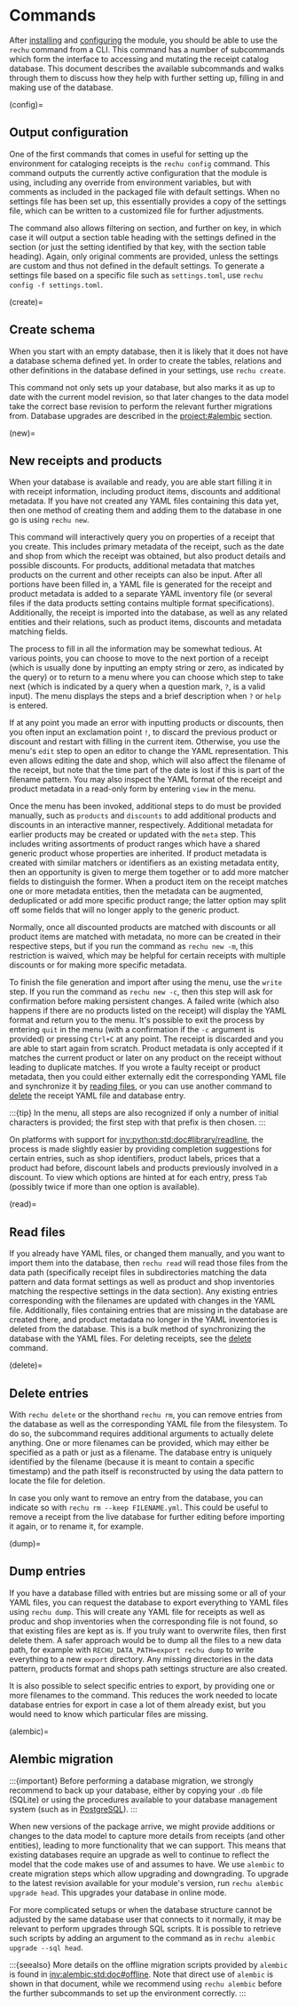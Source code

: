 # Commands

After [installing](installation.md) and [configuring](configuration.md) the 
module, you should be able to use the `rechu` command from a CLI. This command 
has a number of subcommands which form the interface to accessing and mutating 
the receipt catalog database. This document describes the available subcommands 
and walks through them to discuss how they help with further setting up, 
filling in and making use of the database. 

(config)=
## Output configuration

One of the first commands that comes in useful for setting up the environment 
for cataloging receipts is the `rechu config` command. This command outputs the 
currently active configuration that the module is using, including any override 
from environment variables, but with comments as included in the packaged file 
with default settings. When no settings file has been set up, this essentially 
provides a copy of the settings file, which can be written to a customized file 
for further adjustments.

The command also allows filtering on section, and further on key, in which case 
it will output a section table heading with the settings defined in the section 
(or just the setting identified by that key, with the section table heading). 
Again, only original comments are provided, unless the settings are custom and 
thus not defined in the default settings. To generate a settings file based on 
a specific file such as `settings.toml`, use `rechu config -f settings.toml`.

(create)=
## Create schema

When you start with an empty database, then it is likely that it does not have 
a database schema defined yet. In order to create the tables, relations and 
other definitions in the database defined in your settings, use `rechu create`.

This command not only sets up your database, but also marks it as up to date 
with the current model revision, so that later changes to the data model take 
the correct base revision to perform the relevant further migrations from. 
Database upgrades are described in the <project:#alembic> section.

(new)=
## New receipts and products

When your database is available and ready, you are able start filling it in 
with receipt information, including product items, discounts and additional 
metadata. If you have not created any YAML files containing this data yet, then 
one method of creating them and adding them to the database in one go is using 
`rechu new`.

This command will interactively query you on properties of a receipt that you 
create. This includes primary metadata of the receipt, such as the date and 
shop from which the receipt was obtained, but also product details and possible 
discounts. For products, additional metadata that matches products on the 
current and other receipts can also be input. After all portions have been 
filled in, a YAML file is generated for the receipt and product metadata is 
added to a separate YAML inventory file (or several files if the data products 
setting contains multiple format specifications). Additionally, the receipt is 
imported into the database, as well as any related entities and their 
relations, such as product items, discounts and metadata matching fields.

The process to fill in all the information may be somewhat tedious. At various 
points, you can choose to move to the next portion of a receipt (which is 
usually done by inputting an empty string or zero, as indicated by the query) 
or to return to a menu where you can choose which step to take next (which is 
indicated by a query when a question mark, `?`, is a valid input). The menu 
displays the steps and a brief description when `?` or `help` is entered.

If at any point you made an error with inputting products or discounts, then 
you often input an exclamation point `!`, to discard the previous product or 
discount and restart with filling in the current item. Otherwise, you use the 
menu's `edit` step to open an editor to change the YAML representation. This 
even allows editing the date and shop, which will also affect the filename of 
the receipt, but note that the time part of the date is lost if this is part of 
the filename pattern. You may also inspect the YAML format of the receipt and 
product metadata in a read-only form by entering `view` in the menu.

Once the menu has been invoked, additional steps to do must be provided 
manually, such as `products` and `discounts` to add additional products and 
discounts in an interactive manner, respectively. Additional metadata for 
earlier products may be created or updated with the `meta` step. This includes 
writing assortments of product ranges which have a shared generic product whose 
properties are inherited. If product metadata is created with similar matchers 
or identifiers as an existing metadata entity, then an opportunity is given to 
merge them together or to add more matcher fields to distinguish the former. 
When a product item on the receipt matches one or more metadata entities, then 
the metadata can be augmented, deduplicated or add more specific product range; 
the latter option may split off some fields that will no longer apply to the 
generic product.

Normally, once all discounted products are matched with discounts or all 
product items are matched with metadata, no more can be created in their 
respective steps, but if you run the command as `rechu new -m`, this 
restriction is waived, which may be helpful for certain receipts with multiple 
discounts or for making more specific metadata.

To finish the file generation and import after using the menu, use the `write` 
step. If you run the command as `rechu new -c`, then this step will ask for 
confirmation before making persistent changes. A failed write (which also 
happens if there are no products listed on the receipt) will display the YAML 
format and return you to the menu. It's possible to exit the process by 
entering `quit` in the menu (with a confirmation if the `-c` argument is 
provided) or pressing `Ctrl+C` at any point. The receipt is discarded and you 
are able to start again from scratch. Product metadata is only accepted if it 
matches the current product or later on any product on the receipt without 
leading to duplicate matches. If you wrote a faulty receipt or product 
metadata, then you could either externally edit the corresponding YAML file and 
synchronize it by [reading files](#read), or you can use another command to 
[delete](#delete) the receipt YAML file and database entry.

:::{tip}
In the menu, all steps are also recognized if only a number of initial 
characters is provided; the first step with that prefix is then chosen.
:::

On platforms with support for <inv:python:std:doc#library/readline>, the 
process is made slightly easier by providing completion suggestions for certain 
entries, such as shop identifiers, product labels, prices that a product had 
before, discount labels and products previously involved in a discount. To view 
which options are hinted at for each entry, press `Tab` (possibly twice if more 
than one option is available).

(read)=
## Read files

If you already have YAML files, or changed them manually, and you want to 
import them into the database, then `rechu read` will read those files from the 
data path (specifically receipt files in subdirectories matching the data 
pattern and data format settings as well as product and shop inventories 
matching the respective settings in the data section). Any existing entries 
corresponding with the filenames are updated with changes in the YAML file. 
Additionally, files containing entries that are missing in the database are 
created there, and product metadata no longer in the YAML inventories is 
deleted from the database. This is a bulk method of synchronizing the database 
with the YAML files. For deleting receipts, see the [delete](#delete) command.

(delete)=
## Delete entries

With `rechu delete` or the shorthand `rechu rm`, you can remove entries from 
the database as well as the corresponding YAML file from the filesystem. To do 
so, the subcommand requires additional arguments to actually delete anything. 
One or more filenames can be provided, which may either be specified as a path 
or just as a filename. The database entry is uniquely identified by the 
filename (because it is meant to contain a specific timestamp) and the path 
itself is reconstructed by using the data pattern to locate the file for 
deletion.

In case you only want to remove an entry from the database, you can indicate so 
with `rechu rm --keep FILENAME.yml`. This could be useful to remove a receipt 
from the live database for further editing before importing it again, or to 
rename it, for example.

(dump)=
## Dump entries

If you have a database filled with entries but are missing some or all of your 
YAML files, you can request the database to export everything to YAML files 
using `rechu dump`. This will create any YAML file for receipts as well as 
produc and shop inventories when the corresponding file is not found, so that 
existing files are kept as is. If you truly want to overwrite files, then first 
delete them. A safer approach would be to dump all the files to a new data 
path, for example with `RECHU_DATA_PATH=export rechu dump` to write everything 
to a new `export` directory. Any missing directories in the data pattern, 
products format and shops path settings structure are also created.

It is also possible to select specific entries to export, by providing one or 
more filenames to the command. This reduces the work needed to locate database 
entries for export in case a lot of them already exist, but you would need to 
know which particular files are missing.

(alembic)=
## Alembic migration

:::{important}
Before performing a database migration, we strongly recommend to back up your 
database, either by copying your `.db` file (SQLite) or using the procedures 
available to your database management system (such as in 
[PostgreSQL](https://www.postgresql.org/docs/current/backup.html)).
:::

When new versions of the package arrive, we might provide additions or changes 
to the data model to capture more details from receipts (and other entities), 
leading to more functionality that we can support. This means that existing 
databases require an upgrade as well to continue to reflect the model that the 
code makes use of and assumes to have. We use `alembic` to create migration 
steps which allow upgrading and downgrading. To upgrade to the latest revision 
available for your module's version, run `rechu alembic upgrade head`. This 
upgrades your database in online mode.

For more complicated setups or when the database structure cannot be adjusted 
by the same database user that connects to it normally, it may be relevant to 
perform upgrades through SQL scripts. It is possible to retrieve such scripts 
by adding an argument to the command as in `rechu alembic upgrade --sql head`.

:::{seealso}
More details on the offline migration scripts provided by `alembic` is found in 
<inv:alembic:std:doc#offline>. Note that direct use of `alembic` is shown in 
that document, while we recommend using `rechu alembic` before the further 
subcommands to set up the environment correctly.
:::

